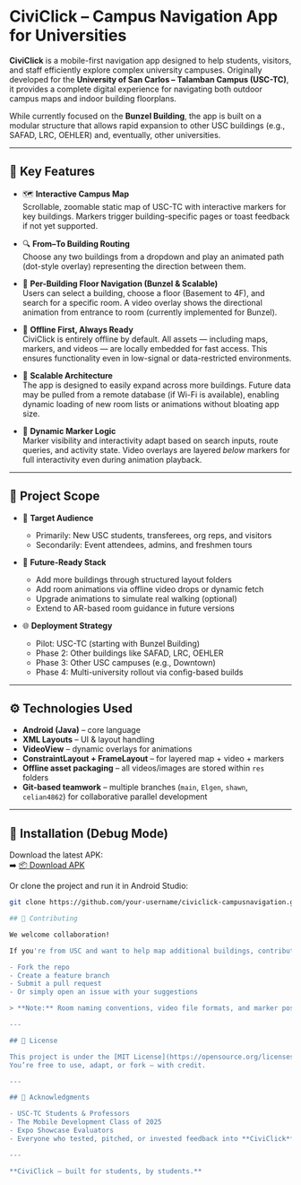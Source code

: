 # CiviClick – Campus Navigation App for Universities

**CiviClick** is a mobile-first navigation app designed to help students, visitors, and staff efficiently explore complex university campuses. Originally developed for the **University of San Carlos – Talamban Campus (USC-TC)**, it provides a complete digital experience for navigating both outdoor campus maps and indoor building floorplans.

While currently focused on the **Bunzel Building**, the app is built on a modular structure that allows rapid expansion to other USC buildings (e.g., SAFAD, LRC, OEHLER) and, eventually, other universities.

---

## 📱 Key Features

- 🗺️ **Interactive Campus Map**  
  Scrollable, zoomable static map of USC-TC with interactive markers for key buildings. Markers trigger building-specific pages or toast feedback if not yet supported.

- 🔍 **From–To Building Routing**  
  Choose any two buildings from a dropdown and play an animated path (dot-style overlay) representing the direction between them.

- 🏢 **Per-Building Floor Navigation (Bunzel & Scalable)**  
  Users can select a building, choose a floor (Basement to 4F), and search for a specific room. A video overlay shows the directional animation from entrance to room (currently implemented for Bunzel).

- 📶 **Offline First, Always Ready**  
  CiviClick is entirely offline by default. All assets — including maps, markers, and videos — are locally embedded for fast access. This ensures functionality even in low-signal or data-restricted environments.

- 🔄 **Scalable Architecture**  
  The app is designed to easily expand across more buildings. Future data may be pulled from a remote database (if Wi-Fi is available), enabling dynamic loading of new room lists or animations without bloating app size.

- 🧠 **Dynamic Marker Logic**  
  Marker visibility and interactivity adapt based on search inputs, route queries, and activity state. Video overlays are layered *below* markers for full interactivity even during animation playback.

---

## 🧭 Project Scope

- 🎯 **Target Audience**  
  - Primarily: New USC students, transferees, org reps, and visitors  
  - Secondarily: Event attendees, admins, and freshmen tours

- 🧱 **Future-Ready Stack**  
  - Add more buildings through structured layout folders  
  - Add room animations via offline video drops or dynamic fetch  
  - Upgrade animations to simulate real walking (optional)  
  - Extend to AR-based room guidance in future versions

- 🌐 **Deployment Strategy**
  - Pilot: USC-TC (starting with Bunzel Building)  
  - Phase 2: Other buildings like SAFAD, LRC, OEHLER  
  - Phase 3: Other USC campuses (e.g., Downtown)  
  - Phase 4: Multi-university rollout via config-based builds

---

## ⚙️ Technologies Used

- **Android (Java)** – core language
- **XML Layouts** – UI & layout handling
- **VideoView** – dynamic overlays for animations
- **ConstraintLayout + FrameLayout** – for layered map + video + markers
- **Offline asset packaging** – all videos/images are stored within `res` folders
- **Git-based teamwork** – multiple branches (`main`, `Elgen`, `shawn`, `celian4862`) for collaborative parallel development

---

## 🚀 Installation (Debug Mode)

Download the latest APK:  
➡️ [📦 Download APK](https://drive.google.com/your-link)

Or clone the project and run it in Android Studio:

```bash
git clone https://github.com/your-username/civiclick-campusnavigation.git

## 🤝 Contributing

We welcome collaboration!

If you're from USC and want to help map additional buildings, contribute video animations, or expand the backend:

- Fork the repo  
- Create a feature branch  
- Submit a pull request  
- Or simply open an issue with your suggestions  

> **Note:** Room naming conventions, video file formats, and marker positioning follow internal standards (see `CONTRIBUTING.md` — coming soon).

---

## 📄 License

This project is under the [MIT License](https://opensource.org/licenses/MIT).  
You’re free to use, adapt, or fork — with credit.

---

## 📣 Acknowledgments

- USC-TC Students & Professors  
- The Mobile Development Class of 2025  
- Expo Showcase Evaluators  
- Everyone who tested, pitched, or invested feedback into **CiviClick**

---

**CiviClick — built for students, by students.**
